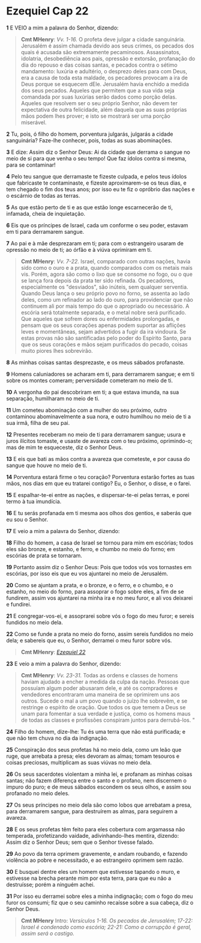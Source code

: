 # Ezequiel Cap 22

**1** 	E VEIO a mim a palavra do Senhor, dizendo:

> **Cmt MHenry**: *Vv. 1-16.* O profeta deve julgar a cidade sanguinária. Jerusalém é assim chamada devido aos seus crimes, os pecados dos quais é acusada são extremamente pecaminosos. Assassinatos, idolatria, desobediência aos pais, opressão e extorsão, profanação do dia do repouso e das coisas santas, e pecados contra o sétimo mandamento: luxúria e adultério, o desprezo deles para com Deus, era a causa de toda esta maldade, os pecadores provocam a ira de Deus porque se esquecem dEle. Jerusalém havia enchido a medida dos seus pecados. Aqueles que permitem que a sua vida seja comandada por suas luxúrias serão dados como porção delas. Aqueles que resolvem ser o seu próprio Senhor, não devem ter expectativa de outra felicidade, além daquela que as suas próprias mãos podem lhes prover; e isto se mostrará ser uma porção miserável.

**2** 	Tu, pois, ó filho do homem, porventura julgarás, julgarás a cidade sanguinária? Faze-lhe conhecer, pois, todas as suas abominações.

**3** 	E dize: Assim diz o Senhor Deus: Ai da cidade que derrama o sangue no meio de si para que venha o seu tempo! Que faz ídolos contra si mesma, para se contaminar!

**4** 	Pelo teu sangue que derramaste te fizeste culpada, e pelos teus ídolos que fabricaste te contaminaste, e fizeste aproximarem-se os teus dias, e tem chegado o fim dos teus anos; por isso eu te fiz o opróbrio das nações e o escárnio de todas as terras.

**5** 	As que estão perto de ti e as que estão longe escarnecerão de ti, infamada, cheia de inquietação.

**6** 	Eis que os príncipes de Israel, cada um conforme o seu poder, estavam em ti para derramarem sangue.

**7** 	Ao pai e à mãe desprezaram em ti; para com o estrangeiro usaram de opressão no meio de ti; ao órfão e à viúva oprimiram em ti.

> **Cmt MHenry**: *Vv. 7-22.* Israel, comparado com outras nações, havia sido como o ouro e a prata, quando comparados com os metais mais vis. Porém, agora são como o lixo que se consome no fogo, ou o que se lança fora depois da prata ter sido refinada. Os pecadores, especialmente os "desviados", são inúteis, sem qualquer serventia. Quando Deus lança o seu próprio povo no forno, se assenta ao lado deles, como um refinador ao lado do ouro, para providenciar que não continuem ali por mais tempo do que o apropriado ou necessário. A escória será totalmente separada, e o metal nobre será purificado. Que aqueles que sofrem dores ou enfermidades prolongadas, e pensam que os seus corações apenas podem suportar as aflições leves e momentâneas, sejam advertidos a fugir da ira vindoura. Se estas provas não são santificadas pelo poder do Espírito Santo, para que os seus corações e mãos sejam purificados do pecado, coisas muito piores lhes sobrevirão.

**8** 	As minhas coisas santas desprezaste, e os meus sábados profanaste.

**9** 	Homens caluniadores se acharam em ti, para derramarem sangue; e em ti sobre os montes comeram; perversidade cometeram no meio de ti.

**10** 	A vergonha do pai descobriram em ti; a que estava imunda, na sua separação, humilharam no meio de ti.

**11** 	Um cometeu abominação com a mulher do seu próximo, outro contaminou abominavelmente a sua nora, e outro humilhou no meio de ti a sua irmã, filha de seu pai.

**12** 	Presentes receberam no meio de ti para derramarem sangue; usura e juros ilícitos tomaste, e usaste de avareza com o teu próximo, oprimindo-o; mas de mim te esqueceste, diz o Senhor Deus.

**13** 	E eis que bati as mãos contra a avareza que cometeste, e por causa do sangue que houve no meio de ti.

**14** 	Porventura estará firme o teu coração? Porventura estarão fortes as tuas mãos, nos dias em que eu tratarei contigo? Eu, o Senhor, o disse, e o farei.

**15** 	E espalhar-te-ei entre as nações, e dispersar-te-ei pelas terras, e porei termo à tua imundícia.

**16** 	E tu serás profanada em ti mesma aos olhos dos gentios, e saberás que eu sou o Senhor.

**17** 	E veio a mim a palavra do Senhor, dizendo:

**18** 	Filho do homem, a casa de Israel se tornou para mim em escórias; todos eles são bronze, e estanho, e ferro, e chumbo no meio do forno; em escórias de prata se tornaram.

**19** 	Portanto assim diz o Senhor Deus: Pois que todos vós vos tornastes em escórias, por isso eis que eu vos ajuntarei no meio de Jerusalém.

**20** 	Como se ajuntam a prata, e o bronze, e o ferro, e o chumbo, e o estanho, no meio do forno, para assoprar o fogo sobre eles, a fim de se fundirem, assim vos ajuntarei na minha ira e no meu furor, e ali vos deixarei e fundirei.

**21** 	E congregar-vos-ei, e assoprarei sobre vós o fogo do meu furor; e sereis fundidos no meio dela.

**22** 	Como se funde a prata no meio do forno, assim sereis fundidos no meio dela; e sabereis que eu, o Senhor, derramei o meu furor sobre vós.

> **Cmt MHenry**: *[Ezequiel 22](../26A-Ez/22.md#0)*

**23** 	E veio a mim a palavra do Senhor, dizendo:

> **Cmt MHenry**: *Vv. 23-31.* Todas as ordens e classes de homens haviam ajudado a encher a medida da culpa da nação. Pessoas que possuíam algum poder abusaram dele, e até os compradores e vendedores encontraram uma maneira de se oprimirem uns aos outros. Sucede o mal a um povo quando o juízo lhe sobrevêm, e se restringe o espírito de oração. Que todos os que temem a Deus se unam para fomentar a sua verdade e justiça, como os homens maus de todas as classes e profissões conspiram juntos para derrubá-los. "

**24** 	Filho do homem, dize-lhe: Tu és uma terra que não está purificada; e que não tem chuva no dia da indignação.

**25** 	Conspiração dos seus profetas há no meio dela, como um leão que ruge, que arrebata a presa; eles devoram as almas; tomam tesouros e coisas preciosas, multiplicam as suas viúvas no meio dela.

**26** 	Os seus sacerdotes violentam a minha lei, e profanam as minhas coisas santas; não fazem diferença entre o santo e o profano, nem discernem o impuro do puro; e de meus sábados escondem os seus olhos, e assim sou profanado no meio deles.

**27** 	Os seus príncipes no meio dela são como lobos que arrebatam a presa, para derramarem sangue, para destruírem as almas, para seguirem a avareza.

**28** 	E os seus profetas têm feito para eles cobertura com argamassa não temperada, profetizando vaidade, adivinhando-lhes mentira, dizendo: Assim diz o Senhor Deus; sem que o Senhor tivesse falado.

**29** 	Ao povo da terra oprimem gravemente, e andam roubando, e fazendo violência ao pobre e necessitado, e ao estrangeiro oprimem sem razão.

**30** 	E busquei dentre eles um homem que estivesse tapando o muro, e estivesse na brecha perante mim por esta terra, para que eu não a destruísse; porém a ninguém achei.

**31** 	Por isso eu derramei sobre eles a minha indignação; com o fogo do meu furor os consumi; fiz que o seu caminho recaísse sobre a sua cabeça, diz o Senhor Deus.


> **Cmt MHenry** Intro: *Versículos 1-16. Os pecados de Jerusalém; 17-22: Israel é condenado como escória; 22-21: Como a corrupção é geral, assim será o castigo.*